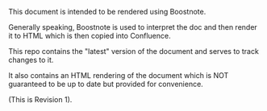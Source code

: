 This document is intended to be rendered using Boostnote.

Generally speaking, Boostnote is used to interpret the doc and then render it to HTML which is then copied into Confluence.

This repo contains the "latest" version of the document and serves to track changes to it.

It also contains an HTML rendering of the document which is NOT guaranteed to be up to date but provided for convenience.

(This is Revision 1).
